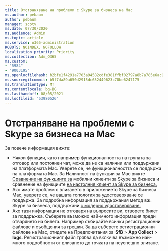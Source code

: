 ```yaml
---
title: Отстраняване на проблеми с Skype за бизнеса на Mac
ms.author: pebaum
author: pebaum
manager: scotv
ms.date: 07/30/2020
ms.audience: Admin
ms.topic: article
ms.service: o365-administration
ROBOTS: NOINDEX, NOFOLLOW
localization_priority: Priority
ms.collection: Adm_O365
ms.custom:
- "5984"
- "9003195"
ms.openlocfilehash: b2bfe1f4291a7703a94582cdfe381ffbf02797a8b7a785e6ac9d74cf04290707
ms.sourcegitcommit: b5f7da89a650d2915dc652449623c78be6247175
ms.translationtype: MT
ms.contentlocale: bg-BG
ms.lasthandoff: 08/05/2021
ms.locfileid: "53980526"
---
```

# <a name="troubleshoot-issues-with-skype-for-business-on-mac"></a>Отстраняване на проблеми с Skype за бизнеса на Mac

За повече информация вижте: 

- Някои функции, като например функционалността на групата за отговор или постоянен чат, може да не са налични или поддържани на платформата Mac. Уверете се, че функционалността се поддържа на платформата Mac. За Наличност на функции за Mac вижте [Сравнение на функциите за](https://technet.microsoft.com/library/Dn951412.aspx) мобилни клиенти за Skype за бизнеса и сравнение на функциите [на настолния клиент за Skype за бизнеса.](https://docs.microsoft.com/skypeforbusiness/plan-your-deployment/clients-and-devices/desktop-feature-comparison)
- Ако имате проблем с влизането в приложението Skype за бизнеса Mac, уверете се, че вашата топология за удостоверяване се поддържа. За подробна информация за поддържания метод вж. Skype за бизнеса, поддържани [с модерно удостоверяване.](https://docs.microsoft.com/skypeforbusiness/plan-your-deployment/modern-authentication/topologies-supported)  
- Ако тази информация не отговаря на въпросите ви, отворете билет за поддръжка. Съберете възможно най-много информация преди отварянето на билета. Например събирайте всички регистрационни файлове и съобщения за грешки. За да съберете регистрационни файлове на Mac, отидете на Предпочитания за  **SfB**  >  **App Collect**  >  **logs**.  Регистрационният файл трябва да включва възможно най-много подробности от влизането до точката на неуспешно влизане.